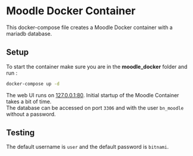 # Moodle Docker Container

This docker-compose file creates a Moodle Docker container with a mariadb database.  

## Setup

To start the container make sure you are in the **moodle_docker** folder and run :  

```sh
docker-compose up -d
```

The web UI runs on [127.0.0.1:80](http://127.0.0.1:80). Initial startup of the Moodle Container takes a bit of time.  
The database can be accessed on port `3306` and with the user `bn_moodle` without a password.

## Testing

The default username is `user` and the default password is `bitnami`.
